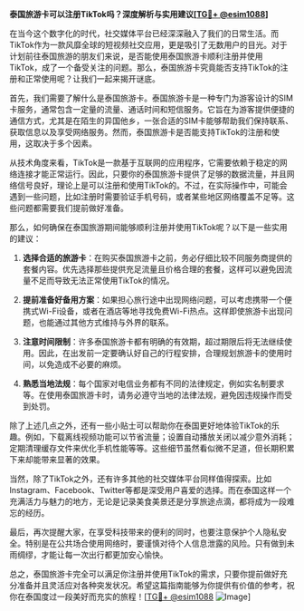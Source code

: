 **泰国旅游卡可以注册TikTok吗？深度解析与实用建议[[TG💪+ @esim1088](https://t.me/s/esim1088)]**

在当今这个数字化的时代，社交媒体平台已经深深融入了我们的日常生活。而TikTok作为一款风靡全球的短视频社交应用，更是吸引了无数用户的目光。对于计划前往泰国旅游的朋友们来说，是否能使用泰国旅游卡顺利注册并使用TikTok，成了一个备受关注的问题。那么，泰国旅游卡究竟能否支持TikTok的注册和正常使用呢？让我们一起来揭开谜底。

首先，我们需要了解什么是泰国旅游卡。泰国旅游卡是一种专门为游客设计的SIM卡服务，通常包含一定量的流量、通话时间和短信服务。它旨在为游客提供便捷的通信方式，尤其是在陌生的异国他乡，一张合适的SIM卡能够帮助我们保持联系、获取信息以及享受网络服务。然而，泰国旅游卡是否能支持TikTok的注册和使用，这取决于多个因素。

从技术角度来看，TikTok是一款基于互联网的应用程序，它需要依赖于稳定的网络连接才能正常运行。因此，只要你的泰国旅游卡提供了足够的数据流量，并且网络信号良好，理论上是可以注册和使用TikTok的。不过，在实际操作中，可能会遇到一些问题，比如注册时需要验证手机号码，或者某些地区网络覆盖不足等。这些问题都需要我们提前做好准备。

那么，如何确保在泰国旅游期间能够顺利注册并使用TikTok呢？以下是一些实用的建议：

1. **选择合适的旅游卡**：在购买泰国旅游卡之前，务必仔细比较不同服务商提供的套餐内容。优先选择那些提供充足流量且价格合理的套餐，这样可以避免因流量不足而导致无法正常使用TikTok的情况。

2. **提前准备好备用方案**：如果担心旅行途中出现网络问题，可以考虑携带一个便携式Wi-Fi设备，或者在酒店等地寻找免费Wi-Fi热点。这样即使旅游卡出现问题，也能通过其他方式维持与外界的联系。

3. **注意时间限制**：许多泰国旅游卡都有明确的有效期，超过期限后将无法继续使用。因此，在出发前一定要确认好自己的行程安排，合理规划旅游卡的使用时间，以免造成不必要的麻烦。

4. **熟悉当地法规**：每个国家对电信业务都有不同的法律规定，例如实名制要求等。在使用泰国旅游卡时，请务必遵守当地的法律法规，避免因违规操作而受到处罚。

除了上述几点之外，还有一些小贴士可以帮助你在泰国更好地体验TikTok的乐趣。例如，下载离线视频功能可以节省流量；设置自动播放关闭以减少意外消耗；定期清理缓存文件来优化手机性能等等。这些细节虽然看似微不足道，但长期积累下来却能带来显著的效果。

当然，除了TikTok之外，还有许多其他的社交媒体平台同样值得探索。比如Instagram、Facebook、Twitter等都是深受用户喜爱的选择。而在泰国这样一个充满活力与魅力的地方，无论是记录美食美景还是分享旅途点滴，都将成为一段难忘的经历。

最后，再次提醒大家，在享受科技带来的便利的同时，也要注意保护个人隐私安全。特别是在公共场合使用网络时，要谨慎对待个人信息泄露的风险。只有做到未雨绸缪，才能让每一次出行都更加安心愉快。

总之，泰国旅游卡完全可以满足你注册并使用TikTok的需求，只要你提前做好充分准备并且灵活应对各种突发状况。希望这篇指南能够为你提供有价值的参考，祝你在泰国度过一段美好而充实的旅程！[[TG💪+ @esim1088](https://t.me/s/esim1088) ![Image](https://i.postimg.cc/4NQfJmqS/Snipaste-2025-05-13-00-14-12.png)]